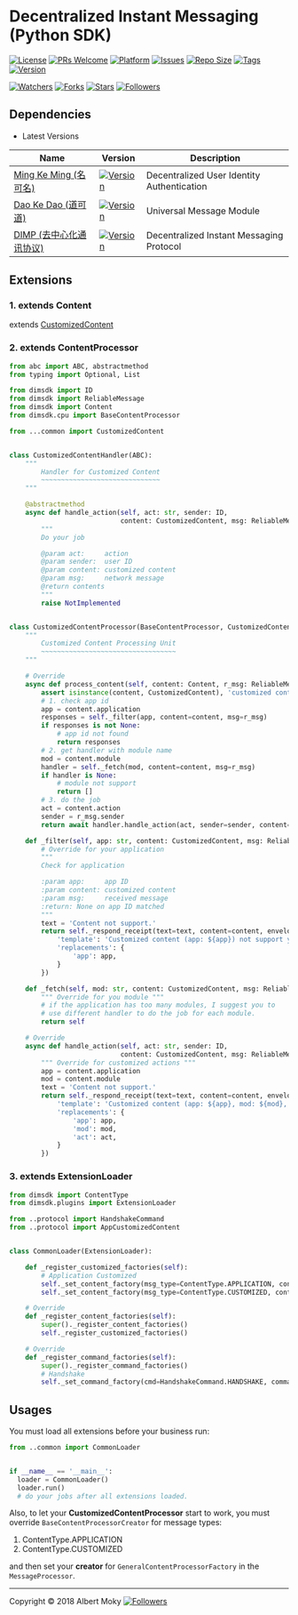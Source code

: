# Decentralized Instant Messaging (Python SDK)

[![License](https://img.shields.io/github/license/dimchat/sdk-py)](https://github.com/dimchat/sdk-py/blob/master/LICENSE)
[![PRs Welcome](https://img.shields.io/badge/PRs-welcome-brightgreen.svg)](https://github.com/dimchat/sdk-py/pulls)
[![Platform](https://img.shields.io/badge/Platform-Python%203-brightgreen.svg)](https://github.com/dimchat/sdk-py/wiki)
[![Issues](https://img.shields.io/github/issues/dimchat/sdk-py)](https://github.com/dimchat/sdk-py/issues)
[![Repo Size](https://img.shields.io/github/repo-size/dimchat/sdk-py)](https://github.com/dimchat/sdk-py/archive/refs/heads/main.zip)
[![Tags](https://img.shields.io/github/tag/dimchat/sdk-py)](https://github.com/dimchat/sdk-py/tags)
[![Version](https://img.shields.io/pypi/v/dimsdk)](https://pypi.org/project/dimsdk)

[![Watchers](https://img.shields.io/github/watchers/dimchat/sdk-py)](https://github.com/dimchat/sdk-py/watchers)
[![Forks](https://img.shields.io/github/forks/dimchat/sdk-py)](https://github.com/dimchat/sdk-py/forks)
[![Stars](https://img.shields.io/github/stars/dimchat/sdk-py)](https://github.com/dimchat/sdk-py/stargazers)
[![Followers](https://img.shields.io/github/followers/dimchat)](https://github.com/orgs/dimchat/followers)

## Dependencies

* Latest Versions

| Name | Version | Description |
|------|---------|-------------|
| [Ming Ke Ming (名可名)](https://github.com/dimchat/mkm-py) | [![Version](https://img.shields.io/pypi/v/mkm)](https://pypi.org/project/mkm) | Decentralized User Identity Authentication |
| [Dao Ke Dao (道可道)](https://github.com/dimchat/dkd-py) | [![Version](https://img.shields.io/pypi/v/dkd)](https://pypi.org/project/dkd) | Universal Message Module |
| [DIMP (去中心化通讯协议)](https://github.com/dimchat/core-py) | [![Version](https://img.shields.io/pypi/v/dimp)](https://pypi.org/project/dimp) | Decentralized Instant Messaging Protocol |

## Extensions

### 1. extends Content

extends [CustomizedContent](https://github.com/dimchat/core-py#extends-content)

### 2. extends ContentProcessor

```python
from abc import ABC, abstractmethod
from typing import Optional, List

from dimsdk import ID
from dimsdk import ReliableMessage
from dimsdk import Content
from dimsdk.cpu import BaseContentProcessor

from ...common import CustomizedContent


class CustomizedContentHandler(ABC):
    """
        Handler for Customized Content
        ~~~~~~~~~~~~~~~~~~~~~~~~~~~~~~
    """

    @abstractmethod
    async def handle_action(self, act: str, sender: ID,
                            content: CustomizedContent, msg: ReliableMessage) -> List[Content]:
        """
        Do your job

        @param act:     action
        @param sender:  user ID
        @param content: customized content
        @param msg:     network message
        @return contents
        """
        raise NotImplemented


class CustomizedContentProcessor(BaseContentProcessor, CustomizedContentHandler):
    """
        Customized Content Processing Unit
        ~~~~~~~~~~~~~~~~~~~~~~~~~~~~~~~~~~
    """

    # Override
    async def process_content(self, content: Content, r_msg: ReliableMessage) -> List[Content]:
        assert isinstance(content, CustomizedContent), 'customized content error: %s' % content
        # 1. check app id
        app = content.application
        responses = self._filter(app, content=content, msg=r_msg)
        if responses is not None:
            # app id not found
            return responses
        # 2. get handler with module name
        mod = content.module
        handler = self._fetch(mod, content=content, msg=r_msg)
        if handler is None:
            # module not support
            return []
        # 3. do the job
        act = content.action
        sender = r_msg.sender
        return await handler.handle_action(act, sender=sender, content=content, msg=r_msg)

    def _filter(self, app: str, content: CustomizedContent, msg: ReliableMessage) -> Optional[List[Content]]:
        # Override for your application
        """
        Check for application

        :param app:     app ID
        :param content: customized content
        :param msg:     received message
        :return: None on app ID matched
        """
        text = 'Content not support.'
        return self._respond_receipt(text=text, content=content, envelope=msg.envelope, extra={
            'template': 'Customized content (app: ${app}) not support yet!',
            'replacements': {
                'app': app,
            }
        })

    def _fetch(self, mod: str, content: CustomizedContent, msg: ReliableMessage) -> Optional[CustomizedContentHandler]:
        """ Override for you module """
        # if the application has too many modules, I suggest you to
        # use different handler to do the job for each module.
        return self

    # Override
    async def handle_action(self, act: str, sender: ID,
                            content: CustomizedContent, msg: ReliableMessage) -> List[Content]:
        """ Override for customized actions """
        app = content.application
        mod = content.module
        text = 'Content not support.'
        return self._respond_receipt(text=text, content=content, envelope=msg.envelope, extra={
            'template': 'Customized content (app: ${app}, mod: ${mod}, act: ${act}) not support yet!',
            'replacements': {
                'app': app,
                'mod': mod,
                'act': act,
            }
        })
```

### 3. extends ExtensionLoader

```python
from dimsdk import ContentType
from dimsdk.plugins import ExtensionLoader

from ..protocol import HandshakeCommand
from ..protocol import AppCustomizedContent


class CommonLoader(ExtensionLoader):

    def _register_customized_factories(self):
        # Application Customized
        self._set_content_factory(msg_type=ContentType.APPLICATION, content_class=AppCustomizedContent)
        self._set_content_factory(msg_type=ContentType.CUSTOMIZED, content_class=AppCustomizedContent)

    # Override
    def _register_content_factories(self):
        super()._register_content_factories()
        self._register_customized_factories()

    # Override
    def _register_command_factories(self):
        super()._register_command_factories()
        # Handshake
        self._set_command_factory(cmd=HandshakeCommand.HANDSHAKE, command_class=HandshakeCommand)
```

## Usages

You must load all extensions before your business run:

```python
from ..common import CommonLoader


if __name__ == '__main__':
  loader = CommonLoader()
  loader.run()
  # do your jobs after all extensions loaded.
```

Also, to let your **CustomizedContentProcessor** start to work,
you must override ```BaseContentProcessorCreator``` for message types:

1. ContentType.APPLICATION 
2. ContentType.CUSTOMIZED

and then set your **creator** for ```GeneralContentProcessorFactory``` in the ```MessageProcessor```.

----

Copyright &copy; 2018 Albert Moky
[![Followers](https://img.shields.io/github/followers/moky)](https://github.com/moky?tab=followers)

